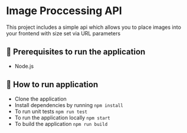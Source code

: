 # Image Proccessing API

This project includes a simple api which allows you to place images into your frontend with size set via URL parameters

## 🚨 Prerequisites to run the application

- Node.js

## 📜 How to run application

- Clone the application
- Install dependencies by running `npm install`
- To run unit tests `npm run test`
- To run the application locally `npm start`
- To build the application `npm run build`

